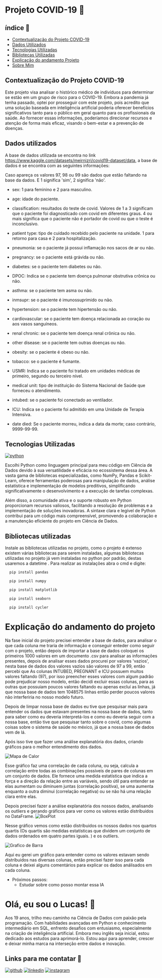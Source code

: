 # Projeto COVID-19 🦠

## índice 🏹
- <a href="#">Contextualização do Projeto COVID-19</a>
- <a href="#dados-utilizados">Dados Utilizados</a>
- <a href="#tecnologias-utilizadas">Tecnologias Utilizadas</a>
- <a href="#bibliotecas-utilizadas">Bibliotecas Utilizadas</a>
- <a href="#explicação-do-andamento-do-projeto">Explicação do andamento Projeto</a>
- <a href="#olá-eu-sou-o-lucas">Sobre Mim</a>

## Contextualização do Projeto COVID-19
Este projeto visa analisar o histórico médico de indivíduos para determinar se estão em um grupo de risco para o COVID-19. Embora a pandemia já tenha passado, optei por prosseguir com este projeto, pois acredito que uma solução baseada em inteligência artificial poderia oferecer benefícios significativos tanto para o público em geral quanto para os profissionais da saúde. Ao fornecer essas informações, poderíamos direcionar recursos e atenção de forma mais eficaz, visando o bem-estar e a prevenção de doenças.

## Dados utilizados
A base de dados utilizada se encontra no link https://www.kaggle.com/datasets/meirnizri/covid19-dataset/data, a base de dados é se encontra com as seguintes informações:

Caso apareça os valores 97, 98 ou 99 são dados que estão faltando na base da dados. E 1 significa 'sim', 2 significa 'não'.

- sex: 1 para feminino e 2 para masculino.

- age: idade do paciente.

- classification: resultados do teste de covid. Valores de 1 a 3 significam que o paciente foi diagnosticado com covid em diferentes graus. 4 ou mais significa que o paciente não é portador de covid ou que o teste é inconclusivo.

- patient type: tipo de cuidado recebido pelo paciente na unidade. 1 para retorno para casa e 2 para hospitalização.

- pneumonia: se o paciente já possui inflamação nos sacos de ar ou não.

- pregnancy: se o paciente está grávida ou não.

- diabetes: se o paciente tem diabetes ou não.

- DPOC: Indica se o paciente tem doença pulmonar obstrutiva crônica ou não.

- asthma: se o paciente tem asma ou não.

- inmsupr: se o paciente é imunossuprimido ou não.

- hypertension: se o paciente tem hipertensão ou não.

- cardiovascular: se o paciente tem doença relacionada ao coração ou aos vasos sanguíneos.

- renal chronic: se o paciente tem doença renal crônica ou não.

- other disease: se o paciente tem outras doenças ou não.

- obesity: se o paciente é obeso ou não.

- tobacco: se o paciente é fumante.

- USMR: Indica se o paciente foi tratado em unidades médicas de primeiro, segundo ou terceiro nível.

- medical unit: tipo de instituição do Sistema Nacional de Saúde que forneceu o atendimento.

- intubed: se o paciente foi conectado ao ventilador.

- ICU: Indica se o paciente foi admitido em uma Unidade de Terapia Intensiva.

- date died: Se o paciente morreu, indica a data da morte; caso contrário, 9999-99-99.

## Tecnologias Utilizadas
[![python](https://img.shields.io/badge/python-1DA1F2?style=for-the-badge&logo=python&logoColor=&color=2c2c2c)](https://www.python.org/)


Escolhi Python como linguagem principal para meu código em Ciência de Dados devido à sua versatilidade e eficácia no ecossistema dessa área. A vasta gama de bibliotecas especializadas, como NumPy, Pandas e Scikit-Learn, oferece ferramentas poderosas para manipulação de dados, análise estatística e implementação de modelos preditivos, simplificando significativamente o desenvolvimento e a execução de tarefas complexas.

Além disso, a comunidade ativa e o suporte robusto em Python proporcionam recursos valiosos, facilitando a resolução de problemas e a implementação de soluções inovadoras. A sintaxe clara e legível de Python contribui para um código mais compreensível, promovendo a colaboração e a manutenção eficiente do projeto em Ciência de Dados.

## Bibliotecas utilizadas
Instale as bibliotecas utilizadas no projeto, como o projeto é extenso existem várias bibliotecas para serem instaladas, algumas bibliotecas utilizadas no projeto já vem instaladas no python por padrão, destas usaremos a datetime . Para realizar as instalações abra o cmd e digite:

```bash
  pip install pandas
```
```bash
  pip install numpy
```
```bash
  pip install matplotlib
```
```bash
  pip install seaborn
```
```bash
  pip install cycler
```

# Explicação do andamento do projeto
Na fase inicial do projeto precisei entender a base de dados, para analisar o que cada coluna me traria de informação e conseguir enteder como seguir com o projeto, então depois de importar a base de dados coloquei os primeiros 1000 valores em um documento .csv para analisar as informações presentes, depois de analisar esses dados procurei por valores 'vazios', nesta base de dados dos valores vazios são valores de 97 a 99, então percebi que As colunas INTUBED, PREGNANT e ICU possuem muitos valores faltando (97), por isso preencher esses valores com algum padrão pode prejudicar nosso modelo, então decidi excluir essas colunas, para as outras que possuiam poucos valores faltando eu apenas excluí as linhas, já que nossa base de dados tem 1048575 linhas então perder poucos valores não interferiria no nosso modelo futuro.

Depois de limpar nossa base de dados eu tive que pesquisar mais para entender os dados que estavam presentes na nossa base de dados, tanto para saber como eu deveria interpretá-los e como eu deveria seguir com a nossa base, então tive que pesquisar tanto sobre o covid, como algumas coisas sobre o sistema de saúde no méxico, já que a nossa base de dados vem de lá.

Após isso tive que fazer uma análise explanatória dos dados, criando gráficos para o melhor entendimento dos dados.


![Mapa de Calor](imagens/mapa_calor.png)

Esse gráfico faz uma correlação de cada coluna, ou seja, calcula a correlação entre todas as combinações possíveis de pares de colunas em um conjunto de dados. Ele fornece uma medida estatística que indica a força e a direção da relação entre as variáveis, sendo útil para entender se elas aumentam ou diminuem juntas (correlação positiva), se uma aumenta enquanto a outra diminui (correlação negativa) ou se não há uma relação clara entre elas.

Depois precisei fazer a análise explanatória dos nossos dados, analisando os outliers e gerando gráficos para ver como os valores estão distríbuidos no DataFrame.
![BoxPlot](imagens/boxplot_idade.png)

Nesse gráfico vemos como estão distríbuidos os nossos dados nos quartos quartis (Os quartis são medidas estatísticas que dividem um conjunto de dados ordenados em quatro partes iguais. ) e os outliers.

![Grafico de Barra](imagens/barra_usmer.png)

Aqui eu gerei um gráfico para entender como os valores estavam sendo distríbuidos nas diversas colunas, então precisei fazer isso para cada coluna e deixei alguns comentários para explicar os dados análisados em cada coluna.


- Próximos passos:
    - Estudar sobre como posso montar essa IA
    

# Olá, eu sou o Lucas! 👋
Aos 19 anos, trilho meu caminho na Ciência de Dados com paixão pela programação. Com habilidades avançadas em Python e conhecimento intermediário em SQL, enfrento desafios com entusiasmo, especialmente na criação de inteligência artificial. Embora meu inglês seja inicial, estou dedicado aos estudos para aprimorá-lo. Estou aqui para aprender, crescer e deixar minha marca na interseção entre dados e inovação.

## Links para me contatar 🔗 
[![github](https://img.shields.io/badge/github-000?style=for-the-badge&logo=github&logoColor=white)](https://github.com/LucasSantos875478)
[![linkedin](https://img.shields.io/badge/linkedin-0A66C2?style=for-the-badge&logo=linkedin&logoColor=white)](https://www.linkedin.com/in/lucas-santos-454584285/)
[![instagram](https://img.shields.io/badge/instagram-1DA1F2?style=for-the-badge&logo=instagram&logoColor=)](https://www.instagram.com/lucassantos875478/)


